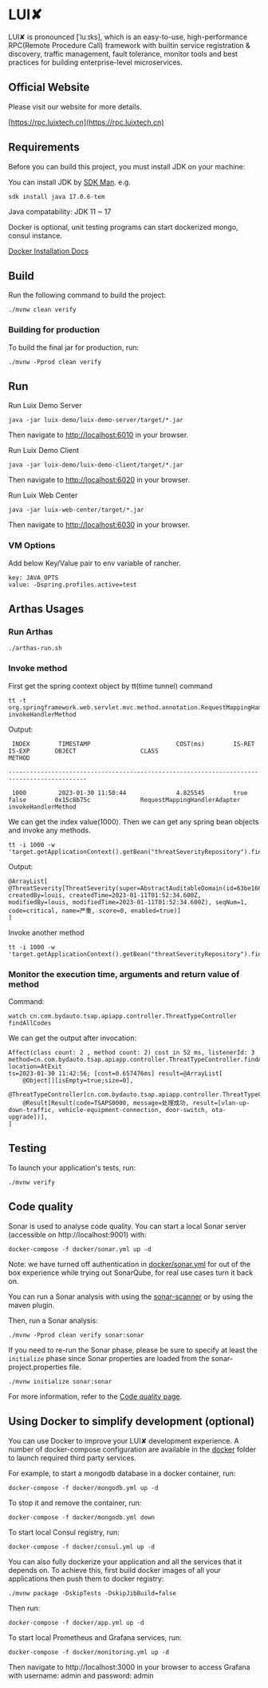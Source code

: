 # LUI️✘

LUI️✘ is pronounced [ˈluːɪks], which is an easy-to-use, high-performance RPC(Remote Procedure Call) framework with builtin service registration & discovery, traffic management, fault tolerance, monitor tools and best practices for building enterprise-level microservices.

## Official Website
Please visit our website for more details.

[https://rpc.luixtech.cn](https://rpc.luixtech.cn)


## Requirements

Before you can build this project, you must install JDK on your machine:

You can install JDK by [SDK Man](https://sdkman.io/install). e.g.

```
sdk install java 17.0.6-tem
```

Java compatability: JDK 11 ~ 17

Docker is optional, unit testing programs can start dockerized mongo, consul instance.

[Docker Installation Docs](https://docs.docker.com/engine/install)

## Build

Run the following command to build the project:

```
./mvnw clean verify
```

### Building for production

To build the final jar for production, run:

```
./mvnw -Pprod clean verify
```

## Run

Run Luix Demo Server
```
java -jar luix-demo/luix-demo-server/target/*.jar
```

Then navigate to [http://localhost:6010](http://localhost:6010) in your browser.

Run Luix Demo Client

```
java -jar luix-demo/luix-demo-client/target/*.jar
```

Then navigate to [http://localhost:6020](http://localhost:6020) in your browser.

Run Luix Web Center

```
java -jar luix-web-center/target/*.jar
```

Then navigate to [http://localhost:6030](http://localhost:6030) in your browser.

### VM Options
Add below Key/Value pair to env variable of rancher.
```
key: JAVA_OPTS
value: -Dspring.profiles.active=test
```

## Arthas Usages
### Run Arthas
```
./arthas-run.sh
```

### Invoke method
First get the spring context object by tt(time tunnel) command
```
tt -t org.springframework.web.servlet.mvc.method.annotation.RequestMappingHandlerAdapter invokeHandlerMethod
```
Output:
```
 INDEX        TIMESTAMP                        COST(ms)        IS-RET       IS-EXP       OBJECT                  CLASS                                            METHOD

--------------------------------------------------------------------------------------------

 1000         2023-01-30 11:50:44              4.825545        true         false        0x15c8b75c              RequestMappingHandlerAdapter                     invokeHandlerMethod
```
We can get the index value(1000). Then we can get any spring bean objects and invoke any methods.
```
tt -i 1000 -w 'target.getApplicationContext().getBean("threatSeverityRepository").findAll()'
```
Output:
```
@ArrayList[
@ThreatSeverity[ThreatSeverity(super=AbstractAuditableDomain(id=63be1662832439552abfd384, createdBy=louis, createdTime=2023-01-11T01:52:34.600Z, modifiedBy=louis, modifiedTime=2023-01-11T01:52:34.600Z), seqNum=1, code=critical, name=严重, score=0, enabled=true)]
]
```
Invoke another method
```
tt -i 1000 -w 'target.getApplicationContext().getBean("threatSeverityRepository").findById("63be1662832439552abfd384")'
```

### Monitor the execution time, arguments and return value of method
Command:
```
watch cn.com.bydauto.tsap.apiapp.controller.ThreatTypeController findAllCodes
```
We can get the output after invocation:
```
Affect(class count: 2 , method count: 2) cost in 52 ms, listenerId: 3
method=cn.com.bydauto.tsap.apiapp.controller.ThreatTypeController.findAllCodes location=AtExit
ts=2023-01-30 11:42:56; [cost=0.657476ms] result=@ArrayList[
    @Object[][isEmpty=true;size=0],
    @ThreatTypeController[cn.com.bydauto.tsap.apiapp.controller.ThreatTypeController@10f192d8],
    @Result[Result(code=TSAPS0000, message=处理成功, result=[vlan-up-down-traffic, vehicle-equipment-connection, door-switch, ota-upgrade])],
]
```

## Testing

To launch your application's tests, run:

```
./mvnw verify
```

## Code quality

Sonar is used to analyse code quality. You can start a local Sonar server (accessible on http://localhost:9001) with:

```
docker-compose -f docker/sonar.yml up -d
```

Note: we have turned off authentication in [docker/sonar.yml](docker/sonar.yml) for out of the box experience while trying out SonarQube, for real use cases turn it back on.

You can run a Sonar analysis with using the [sonar-scanner](https://docs.sonarqube.org/display/SCAN/Analyzing+with+SonarQube+Scanner) or by using the maven plugin.

Then, run a Sonar analysis:

```
./mvnw -Pprod clean verify sonar:sonar
```

If you need to re-run the Sonar phase, please be sure to specify at least the `initialize` phase since Sonar properties are loaded from the sonar-project.properties file.

```
./mvnw initialize sonar:sonar
```

For more information, refer to the [Code quality page][].

## Using Docker to simplify development (optional)

You can use Docker to improve your LUI️✘ development experience. A number of docker-compose configuration are available in the [docker](docker) folder to launch required third party services.

For example, to start a mongodb database in a docker container, run:

```
docker-compose -f docker/mongodb.yml up -d
```

To stop it and remove the container, run:

```
docker-compose -f docker/mongodb.yml down
```

To start local Consul registry, run:
```
docker-compose -f docker/consul.yml up -d
```

You can also fully dockerize your application and all the services that it depends on.
To achieve this, first build docker images of all your applications then push them to docker registry:

```
./mvnw package -DskipTests -DskipJibBuild=false
```

Then run:

```
docker-compose -f docker/app.yml up -d
```

To start local Prometheus and Grafana services, run:
```
docker-compose -f docker/monitoring.yml up -d
```
Then navigate to http://localhost:3000 in your browser to access Grafana with username: admin and password: admin

[jhipster homepage and latest documentation]: https://www.jhipster.tech
[jhipster 7.4.0 archive]: https://www.jhipster.tech/documentation-archive/v7.4.0
[using jhipster in development]: https://www.jhipster.tech/documentation-archive/v7.4.0/development/
[using docker and docker-compose]: https://www.jhipster.tech/documentation-archive/v7.4.0/docker-compose
[using jhipster in production]: https://www.jhipster.tech/documentation-archive/v7.4.0/production/
[running tests page]: https://www.jhipster.tech/documentation-archive/v7.4.0/running-tests/
[code quality page]: https://www.jhipster.tech/documentation-archive/v7.4.0/code-quality/
[setting up continuous integration]: https://www.jhipster.tech/documentation-archive/v7.4.0/setting-up-ci/
[node.js]: https://nodejs.org/
[npm]: https://www.npmjs.com/
[webpack]: https://webpack.github.io/
[browsersync]: https://www.browsersync.io/
[jest]: https://facebook.github.io/jest/
[leaflet]: https://leafletjs.com/
[definitelytyped]: https://definitelytyped.org/
[angular cli]: https://cli.angular.io/
